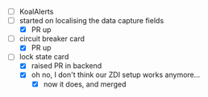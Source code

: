 * [ ] KoalAlerts
* [ ] started on localising the data capture fields
  * [x] PR up
* [ ] circuit breaker card
  * [x] PR up
* [ ] lock state card
  * [x] raised PR in backend
  * [x] oh no, I don't think our ZDI setup works anymore...
    * [x] now it does, and merged
